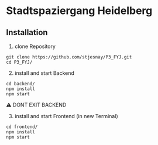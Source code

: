 # Stadtspaziergang Heidelberg

## Installation

1. clone Repository

```
git clone https://github.com/stjesnay/P3_FYJ.git
cd P3_FYJ/
```

2. install and start Backend

```
cd backend/
npm install
npm start
```

⚠️ DONT EXIT BACKEND

3. install and start Frontend (in new Terminal)

```
cd frontend/
npm install
npm start
```
